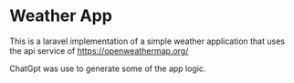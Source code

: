 # Weather App

This is a laravel implementation of a simple weather application that uses the api service of https://openweathermap.org/

ChatGpt was use to generate some of the app logic.
